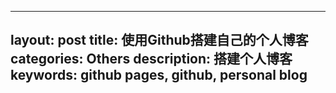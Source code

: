 ---
  layout: post
  title: 使用Github搭建自己的个人博客
  categories: Others
  description: 搭建个人博客
  keywords: github pages, github, personal blog
  ---
